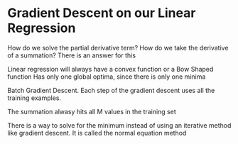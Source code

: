 # Gradient Descent on our Linear Regression

How do we solve the partial derivative term?
How do we take the derivative of a summation?
There is an answer for this

Linear regression will always have a convex function or a Bow Shaped function Has only one global optima, since there is only one minima

Batch Gradient Descent. Each step of the gradient descent uses all the training examples.

The summation alwasy hits all M values in the training set


There is a way to solve for the minimum instead of using an iterative method like gradient descent. It is called the normal equation method
